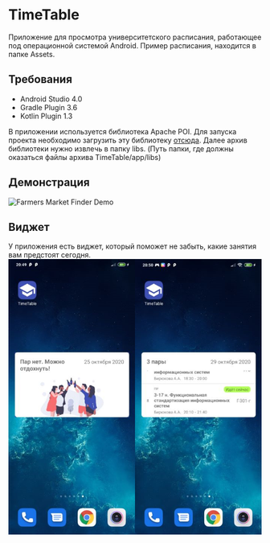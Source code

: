 TimeTable
=========
Приложение для просмотра университетского расписания, работающее под операционной системой Android. Пример расписания, находится в папке Assets.

Требования
----------
* Android Studio 4.0
* Gradle Plugin 3.6
* Kotlin Plugin 1.3

В приложении используется библиотека Apache POI. Для запуска проекта необходимо загрузить эту библиотеку [отсюда](https://www.apache.org/dyn/closer.cgi/poi/release/bin/poi-bin-3.12-20150511.zip). Далее архив библиотеки нужно извлечь в папку libs. (Путь папки, где должны оказаться файлы архива TimeTable/app/libs)

Демонстрация
------------
![Farmers Market Finder Demo](timetable_demo.gif)

Виджет
------
У приложения есть виджет, который поможет не забыть, какие занятия вам предстоят сегодня.
![alt text](widget_screenshots.png)

